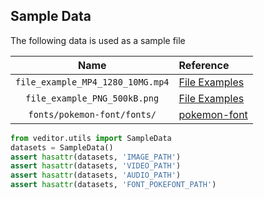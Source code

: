 ## Sample Data

The following data is used as a sample file

|Name|Reference|
|:-:|:-|
|`file_example_MP4_1280_10MG.mp4`|[File Examples](https://file-examples.com/)|
|`file_example_PNG_500kB.png`|[File Examples](https://file-examples.com/)|
|`fonts/pokemon-font/fonts/`|[pokemon-font](https://github.com/PascalPixel/pokemon-font/tree/60280120447da9de4f0f28ceaacff144642bb16a)|

```python
from veditor.utils import SampleData
datasets = SampleData()
assert hasattr(datasets, 'IMAGE_PATH')
assert hasattr(datasets, 'VIDEO_PATH')
assert hasattr(datasets, 'AUDIO_PATH')
assert hasattr(datasets, 'FONT_POKEFONT_PATH')
```